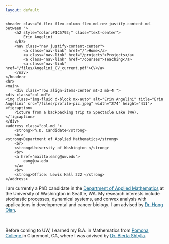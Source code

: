 ```yaml
---
layout: default
---
```


<head>
    <meta charset="utf-8">
    <title>Erin Angelini</title>
    <meta name="viewport" content="width=device-width, initial-scale=1">
    <meta name="description"
          content="Erin Angelini, Applied Math PhD Candidate, University of Washington">
    <link rel="canonical" href="https://eeangelini.github.io/">
    <link rel="stylesheet" href="https://maxcdn.bootstrapcdn.com/bootstrap/4.0.0-beta.3/css/bootstrap.min.css" integrity="sha384-Zug+QiDoJOrZ5t4lssLdxGhVrurbmBWopoEl+M6BdEfwnCJZtKxi1KgxUyJq13dy" crossorigin="anonymous">
    <link rel="stylesheet" href="files/main.css">
    <style>
      a:link {
         color: #055e85;
      }
      a:visited {
         color: #1C5792;
         font-style: italic
      }
      a:active {
         color: #0D6407;
         text-decoration: underline;
      }
   </style>
</head>

<body>
<div class="container">

    <header class="d-flex flex-column flex-md-row justify-content-md-between ">
        <h2 style="color:#1C5792;" class="text-center">
            Erin Angelini
        </h2>
        <nav class="nav justify-content-center">
            <a class="nav-link" href="/">Home</a>
            <a class="nav-link" href="/projects">Projects</a>
	        <a class="nav-link" href="/courses">Teaching</a>
            <a class="nav-link" href="/files/Angelini_CV_current.pdf">CV</a>
        </nav>
    </header>
    <hr>
    <main>
        <div class="row align-items-center mt-3 mb-4 ">
    <div class="col-md">
	<img class="img-fluid d-block mx-auto" alt="Erin Angelini" title="Erin Angelini" src="/files/profile-pic.jpeg" width="274" height="411">
	<figcaption>
		Picture from a backpacking trip to Spectacle Lake (WA).
	</figcaption>
    </div>
    <address class="col-md ">
        <strong>Ph.D. Candidate</strong>
        <br>
	<strong>Department of Applied Mathematics</strong>
        <br>
        <strong>University of Washington </strong>
        <br>
        <a href="mailto:eang@uw.edu">
            eang@uw.edu
        </a>
        <br>
        <strong>Office: Lewis Hall 222 </strong>
    </address>
</div>

I am currently a PhD candidate in the <a href="https://amath.washington.edu">Department of Applied Mathematics</a> at the University of Washington in Seattle, WA. My research interests include stochastic processes, dynamical systems, and convex analysis with applications in developmental and cancer biology. I am advised by <a href = "https://amath.washington.edu/people/hong-qian"> Dr. Hong Qian</a>.

<br>
<br>
Before coming to UW, I earned my B.A. in Mathematics from
<a href="https://www.pomona.edu/academics/departments/mathematics">
Pomona College
</a>
in Claremont, CA, where I was advised by <a href = "https://www.linkedin.com/in/blerta-shtylla-a7a11417/"> Dr. Blerta Shtylla</a>.
